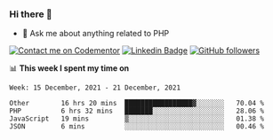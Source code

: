 ### Hi there 👋

<!--
**mustafaculban/mustafaculban** is a ✨ _special_ ✨ repository because its `README.md` (this file) appears on your GitHub profile.

Here are some ideas to get you started:

- 🌱 I’m currently learning ...
- 👯 I’m looking to collaborate on ...
- 🤔 I’m looking for help with ...
- 📫 How to reach me: ...
- 😄 Pronouns: ...
- ⚡ Fun fact: ...

-->
- 💬 Ask me about anything related to PHP

[![Contact me on Codementor](https://www.codementor.io/m-badges/karamusluk/book-session.svg)](https://www.codementor.io/@karamusluk?refer=badge)
[![Linkedin Badge](https://img.shields.io/badge/-Mustafa%20Culban-blue?style=social&logo=Linkedin&logoColor=blue&link=https://www.linkedin.com/in/mustafaculban/)](https://www.linkedin.com/in/mustafaculban/) 
[![GitHub followers](https://img.shields.io/github/followers/karamusluk?label=Follow&style=social)](https://github.com/karamusluk/?tab=follow)


📊 **This week I spent my time on**
<!--START_SECTION:waka-->
```text
Week: 15 December, 2021 - 21 December, 2021

Other        16 hrs 20 mins  █████████████████▓░░░░░░░   70.04 % 
PHP          6 hrs 32 mins   ███████░░░░░░░░░░░░░░░░░░   28.06 % 
JavaScript   19 mins         ▒░░░░░░░░░░░░░░░░░░░░░░░░   01.38 % 
JSON         6 mins          ░░░░░░░░░░░░░░░░░░░░░░░░░   00.46 % 
```
<!--END_SECTION:waka-->

